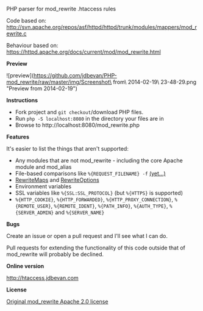 PHP parser for mod_rewrite .htaccess rules

Code based on: http://svn.apache.org/repos/asf/httpd/httpd/trunk/modules/mappers/mod_rewrite.c

Behaviour based on: https://httpd.apache.org/docs/current/mod/mod_rewrite.html

**Preview**

![preview](https://github.com/jdbevan/PHP-mod_rewrite/raw/master/img/Screenshot\ from\ 2014-02-19\ 23-48-29.png "Preview from 2014-02-19")

**Instructions**

* Fork project and `git checkout`/download PHP files.
* Run `php -S localhost:8080` in the directory your files are in
* Browse to http://localhost:8080/mod_rewrite.php

**Features**

It's easier to list the things that aren't supported:

* Any modules that are not mod_rewrite - including the core Apache module and mod_alias
* File-based comparisons like `%{REQUEST_FILENAME} -f` [(yet...)](https://github.com/jdbevan/PHP-mod_rewrite/issues/5)
* [RewriteMaps](https://httpd.apache.org/docs/current/mod/mod_rewrite.html#rewritemap) and [RewriteOptions](https://httpd.apache.org/docs/current/mod/mod_rewrite.html#rewriteoptions)
* Environment variables
* SSL variables like `%{SSL:SSL_PROTOCOL}` (but `%{HTTPS}` is supported)
* `%{HTTP_COOKIE}`, `%{HTTP_FORWARDED}`, `%{HTTP_PROXY_CONNECTION}`, `%{REMOTE_USER}`, `%{REMOTE_IDENT}`, `%{PATH_INFO}`, `%{AUTH_TYPE}`, `%{SERVER_ADMIN}` and `%{SERVER_NAME}`

**Bugs**

Create an issue or open a pull request and I'll see what I can do.

Pull requests for extending the functionality of this code outside that of mod_rewrite will probably be declined.

**Online version**

http://htaccess.jdbevan.com

**License**

[Original mod_rewrite Apache 2.0 license](http://www.apache.org/licenses/LICENSE-2.0)

